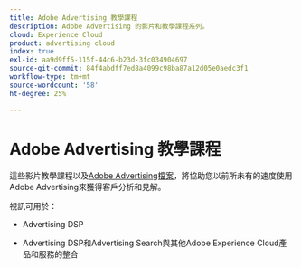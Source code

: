 ```yaml
---
title: Adobe Advertising 教學課程
description: Adobe Advertising 的影片和教學課程系列。
cloud: Experience Cloud
product: advertising cloud
index: true
exl-id: aa9d9ff5-115f-44c6-b23d-3fc034904697
source-git-commit: 84f4abdff7ed8a4099c98ba87a12d05e0aedc3f1
workflow-type: tm+mt
source-wordcount: '58'
ht-degree: 25%

---
```


# Adobe Advertising 教學課程

這些影片教學課程以及[Adobe Advertising檔案](https://experienceleague.adobe.com/docs/advertising-cloud.html)，將協助您以前所未有的速度使用Adobe Advertising來獲得客戶分析和見解。

視訊可用於：

* Advertising DSP

* Advertising DSP和Advertising Search與其他Adobe Experience Cloud產品和服務的整合

<!--
See other -learn tutorials landing pages to get ideas for additional content
-->
